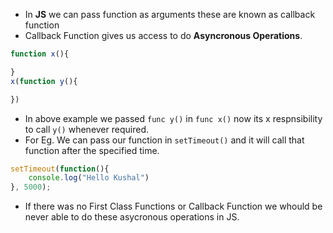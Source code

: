 - In **JS** we can pass function as arguments these are known as callback function
- Callback Function gives us access to do **Asyncronous Operations**.
```js
function x(){

}
x(function y(){

})
```
- In above example we passed `func y()` in `func x()` now its x respnsibility to call `y()` whenever required.
- For Eg. We can pass our function in `setTimeout()` and it will call that function after the specified time.
```js
setTimeout(function(){
	console.log("Hello Kushal")
}, 5000);
```
- If there was no First Class Functions or Callback Function we whould be never able to do these asycronous operations in JS.

